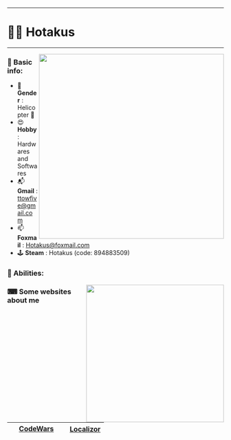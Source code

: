___
# 🕵️‍♂️ Hotakus

___

<img src='https://github-readme-stats.vercel.app/api?username=hotakus&show_icons=true&theme=calm' width=430 margin='10 10 10 10'  align='right'>

### 📰 Basic info:
- 👬 **Gender** : Helicopter 🚁
- 😍 **Hobby** : Hardwares and Softwares
- 📬 **Gmail** : ttowfive@gmail.com
- 📫 **Foxmail** : Hotakus@foxmail.com
- 🕹 **Steam** : Hotakus (code: 894883509)

### 💪 Abilities:
<img src='https://github-readme-stats.vercel.app/api/top-langs/?username=hotakus&layout=compact&theme=calm' width=320 align='right'>

### ⌨ Some websites about me

| <img src='https://www.codewars.com/packs/assets/logo.61192cf7.svg' width=15 > [CodeWars](https://www.codewars.com/users/Hotakus) | <img src='https://www.localizor.com/images/favicon.png' width=17 > [Localizor](https://www.codewars.com/users/Hotakus) |
| :----: | :----: |
